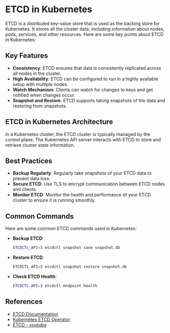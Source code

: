 # ETCD in Kubernetes

ETCD is a distributed key-value store that is used as the backing store for Kubernetes. It stores all the cluster data, including information about nodes, pods, services, and other resources. Here are some key points about ETCD in Kubernetes:

## Key Features

- **Consistency**: ETCD ensures that data is consistently replicated across all nodes in the cluster.
- **High Availability**: ETCD can be configured to run in a highly available setup with multiple nodes.
- **Watch Mechanism**: Clients can watch for changes to keys and get notified when changes occur.
- **Snapshot and Restore**: ETCD supports taking snapshots of the data and restoring from snapshots.

## ETCD in Kubernetes Architecture

In a Kubernetes cluster, the ETCD cluster is typically managed by the control plane. The Kubernetes API server interacts with ETCD to store and retrieve cluster state information.

## Best Practices

- **Backup Regularly**: Regularly take snapshots of your ETCD data to prevent data loss.
- **Secure ETCD**: Use TLS to encrypt communication between ETCD nodes and clients.
- **Monitor ETCD**: Monitor the health and performance of your ETCD cluster to ensure it is running smoothly.

## Common Commands

Here are some common ETCD commands used in Kubernetes:

- **Backup ETCD**:
    ```sh
    ETCDCTL_API=3 etcdctl snapshot save snapshot.db
    ```

- **Restore ETCD**:
    ```sh
    ETCDCTL_API=3 etcdctl snapshot restore snapshot.db
    ```

- **Check ETCD Health**:
    ```sh
    ETCDCTL_API=3 etcdctl endpoint health
    ```

## References

- [ETCD Documentation](https://etcd.io/docs/)
- [Kubernetes ETCD Operator](https://github.com/coreos/etcd-operator)
- [ETCD - youtube](https://www.youtube.com/watch?v=R2wuFCYgnm4)
